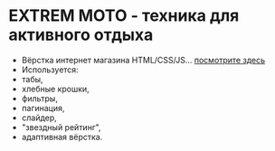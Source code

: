# EXTREM MOTO - техника для активного отдыха
- Вёрстка интернет магазина HTML/CSS/JS... [посмотрите здесь](https://evgeniymurygin.github.io/drive-moto/)
- Используется:
- табы,
- хлебные крошки,
- фильтры,
- пагинация,
- слайдер,
- "звездный рейтинг",
- адаптивная вёрстка.
